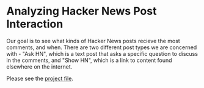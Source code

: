 # Analyzing Hacker News Post Interaction

Our goal is to see what kinds of Hacker News posts recieve the most comments,
and when. There are two different post types we are concerned with - "Ask HN",
which is a text post that asks a specific question to discuss in the comments,
and "Show HN", which is a link to content found elsewhere on the internet.

Please see the [project file](project.ipynb).
